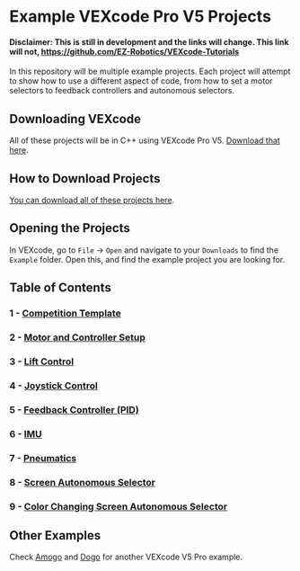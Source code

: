 # Example VEXcode Pro V5 Projects

#### Disclaimer:  This is still in development and the links will change.  This link will not, https://github.com/EZ-Robotics/VEXcode-Tutorials

In this repository will be multiple example projects.  Each project will attempt to show how to use a different aspect of code, from how to set a motor selectors to feedback controllers and autonomous selectors.  

## Downloading VEXcode
All of these projects will be in C++ using VEXcode Pro V5.  [Download that here](https://www.vexrobotics.com/vexcode-download).  

## How to Download Projects
[You can download all of these projects here](https://github.com/EZ-Robotics/VEXcode-Tutorials/archive/refs/heads/main.zip). 

## Opening the Projects
In VEXcode, go to `File` -> `Open` and navigate to your `Downloads` to find the `Example` folder.  Open this, and find the example project you are looking for.  

## Table of Contents 
### 1 - [Competition Template](Competition-Template)
### 2 - [Motor and Controller Setup](Motor-and-Controller-Setup)
### 3 - [Lift Control](Lift-Control)
### 4 - [Joystick Control](Joystick-Control)
### 5 - [Feedback Controller (PID)](Feedback-Controller)
### 6 - [IMU](IMU)
### 7 - [Pneumatics](Pneumatics)
### 8 - [Screen Autonomous Selector](Autonomous-Selector)
### 9 - [Color Changing Screen Autonomous Selector](Autonomous-Selector2)

## Other Examples
Check [Amogo](https://github.com/Unionjackjz1/HW-AMOGO-VEXCODE) and [Dogo](https://github.com/Unionjackjz1/HW-DOGO-VEXCODE) for another VEXcode V5 Pro example. 
